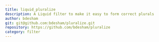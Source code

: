 ```yaml
---
title: liquid_pluralize
description: A Liquid filter to make it easy to form correct plurals
author: bdesham
git: git@github.com:bdesham/pluralize.git
repository: https://github.com/bdesham/pluralize
category: filter
---
```

